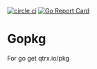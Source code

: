 [![circle ci](https://circleci.com/gh/q-trader/gopkg.png)](https://circleci.com/gh/q-trader/gopkg.png)
[![Go Report Card](https://goreportcard.com/badge/qtrx.io/gopkg)](https://goreportcard.com/report/qtrx.io/gopkg)


# Gopkg
For go get qtrx.io/pkg
